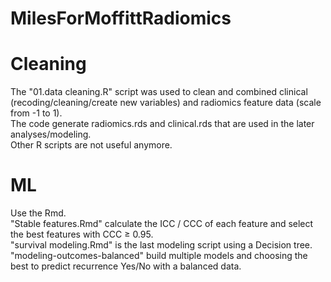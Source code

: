 # MilesForMoffittRadiomics

# Cleaning
The "01.data cleaning.R" script was used to clean and combined clinical (recoding/cleaning/create new variables) and 
radiomics feature data (scale from -1 to 1).  
The code generate radiomics.rds and clinical.rds that are used in the later analyses/modeling.  
Other R scripts are not useful anymore.

# ML
Use the Rmd.  
"Stable features.Rmd" calculate the ICC / CCC of each feature and select the best features with CCC ≥ 0.95.  
"survival modeling.Rmd" is the last modeling script using a Decision tree.  
"modeling-outcomes-balanced" build multiple models and choosing the best to predict recurrence Yes/No with a balanced data.  
